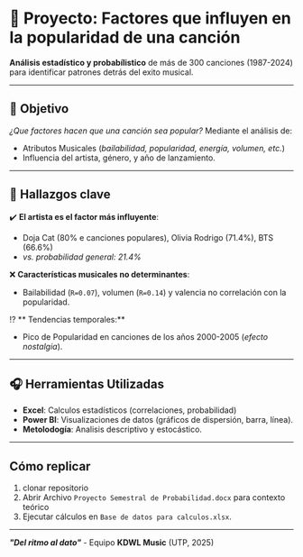 # 💽 Proyecto: Factores que influyen en la popularidad de una canción

**Análisis estadístico y probabílistico** de más de 300 canciones (1987-2024) para identificar patrones detrás del exito musical.

---

## 🔔 **Objetivo**
*¿Que factores hacen que una canción sea popular?*
Mediante el análisis de:
- Atributos Musicales (*bailabilidad, popularidad, energía, volumen, etc.*)
- Influencia del artista, género, y año de lanzamiento.

---
## 📒 **Hallazgos clave**
✔️ **El artista es el factor más influyente**:
- Doja Cat (80% e canciones populares), Olivia Rodrigo (71.4%), BTS (66.6%)
- *vs. probabilidad general: 21.4%*

❌ **Características musicales no determinantes**:
- Bailabilidad (`R=0.07`), volumen (`R=0.14`) y valencia no correlación con la popularidad.

⁉️ ** Tendencias temporales:**
- Pico de Popularidad en canciones de los años 2000-2005 (*efecto nostalgia*).
  
---
## 🎧 **Herramientas Utilizadas**
- **Excel**: Calculos estadísticos (correlaciones, probabilidad)
- **Power BI**: Visualizaciones de datos (gráficos de dispersión, barra, línea).
- **Metolodogía**: Analisis descriptivo y estocástico.

---

## **Cómo replicar**
1. clonar repositorio
2.  Abrir Archivo `Proyecto Semestral de Probabilidad.docx` para contexto teórico
3.   Ejecutar cálculos en `Base de datos para calculos.xlsx`.

---

***"Del ritmo al dato"***  - Equipo **KDWL Music** (UTP, 2025)
